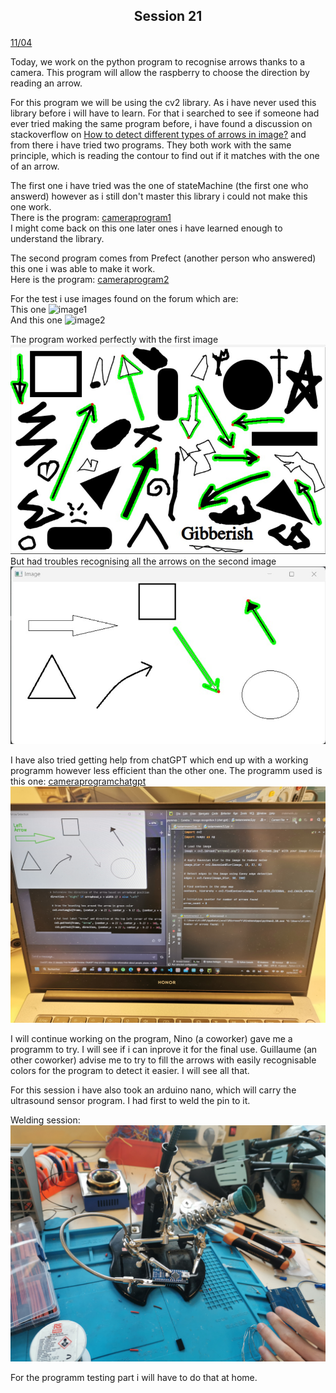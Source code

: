 ## <p align=center> Session 21
<ins>11/04</ins>

Today, we work on the python program to recognise arrows thanks to a camera.
This program will allow the raspberry to choose the direction by reading an arrow.

For this program we will be using the cv2 library.
As i have never used this library before i will have to learn.
For that i searched to see if someone had ever tried making the same program before, i have found a discussion on stackoverflow on [How to detect different types of arrows in image?](https://stackoverflow.com/questions/66718462/how-to-detect-different-types-of-arrows-in-image)
and from there i have tried two programs.
They both work with the same principle, which is reading the contour to find out if it matches with the one of an arrow.

The first one i have tried was the one of stateMachine (the first one who answerd) however as i still don't master this library i could not make this one work.  
There is the program: [cameraprogram1](https://github.com/YOUSSNDR/PolySnake/blob/695c97967ed71693cd3f5189af5707c93969878c/programmes/Cam%C3%A9ra/image%20recognition%201/testimgrec1.py)  
I might come back on this one later ones i have learned enough to understand the library.

The second program comes from Prefect (another person who answered) this one i was able to make it work.  
Here is the program: [cameraprogram2](https://github.com/YOUSSNDR/PolySnake/blob/695c97967ed71693cd3f5189af5707c93969878c/programmes/Cam%C3%A9ra/image%20recognition%202/testarrowrec2.py)

For the test i use images found on the forum which are:  
This one ![image1](https://github.com/YOUSSNDR/PolySnake/blob/695c97967ed71693cd3f5189af5707c93969878c/programmes/Cam%C3%A9ra/image%20recognition%202/arrows.png)  
And this one ![image2](https://github.com/YOUSSNDR/PolySnake/blob/695c97967ed71693cd3f5189af5707c93969878c/programmes/Cam%C3%A9ra/image%20recognition%202/arrows2.png)

The program worked perfectly with the first image ![img1recpg2](https://github.com/YOUSSNDR/PolySnake/blob/main/Rapports/Soufiani%20Younousse/images%20younousse/image1%20recognition%20program2.jpg)  
But had troubles recognising all the arrows on the second image ![img2recpg2](https://github.com/YOUSSNDR/PolySnake/blob/695c97967ed71693cd3f5189af5707c93969878c/Rapports/Soufiani%20Younousse/images%20younousse/image2%20recognition%20program2.jpg)

I have also tried getting help from chatGPT which end up with a working programm however less efficient than the other one.
The programm used is this one: [cameraprogramchatgpt]()
![img2recpgchatgpt](https://github.com/YOUSSNDR/PolySnake/blob/695c97967ed71693cd3f5189af5707c93969878c/Rapports/Soufiani%20Younousse/images%20younousse/chat%20gpt%20program%20test.jpg)

I will continue working on the program, Nino (a coworker) gave me a programm to try.
I will see if i can inprove it for the final use.
Guillaume (an other coworker) advise me to try to fill the arrows with easily recognisable colors for the program to detect it easier.
I will see all that.

For this session i have also took an arduino nano, which will carry the ultrasound sensor program.
I had first to weld the pin to it.

Welding session: ![welding session](https://github.com/YOUSSNDR/PolySnake/blob/main/Rapports/Soufiani%20Younousse/images%20younousse/welding%20session.jpg)

For the programm testing part i will have to do that at home.